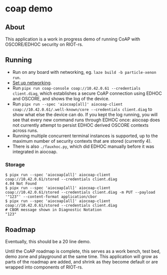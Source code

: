 # coap demo

## About

This application is a work in progress demo of running CoAP with OSCORE/EDHOC security on RIOT-rs.

## Running

* Run on any board with networking, eg. `laze build -b particle-xenon run`.
* [Set up networking](../README.md).
* Run `pipx run coap-console coap://10.42.0.61 --credentials client.diag`,
  which establishes a secure CoAP connection using EDHOC and OSCORE,
  and shows the log of the device.
* Run `pipx run --spec 'aiocoap[all]' aiocoap-client coap://10.42.0.61/.well-known/core --credentials client.diag`
  to show what else the device can do.
  If you kept the log running, you will see that every new command runs through EDHOC once:
  aiocoap does not currently attempt to persist EDHOC derived OSCORE contexts across runs.
* Running multiple concurrent terminal instances is supported,
  up to the maximum number of security contexts that are stored (currently 4).
* There is also `./fauxhoc.py`, which did EDHOC manually before it was integrated in aiocoap.

### Storage

```
$ pipx run --spec 'aiocoap[all]' aiocoap-client coap://10.42.0.61/stored --credentials client.diag
4.04 Not Found
$ pipx run --spec 'aiocoap[all]' aiocoap-client coap://10.42.0.61/stored --credentials client.diag -m PUT --payload '"123"' --content-format application/cbor
$ pipx run --spec 'aiocoap[all]' aiocoap-client coap://10.42.0.61/stored --credentials client.diag
# CBOR message shown in Diagnostic Notation
"123"
```

## Roadmap

Eventually, this should be a 20 line demo.

Until the CoAP roadmap is complete,
this serves as a work bench, test bed, demo zone and playground at the same time.
This application will grow as parts of the roadmap are added,
and shrink as they become default or are wrapped into components of RIOT-rs.
